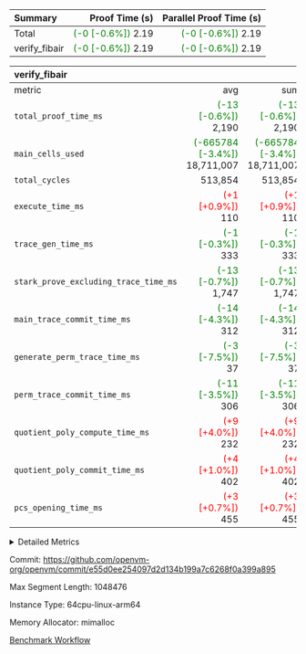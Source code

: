 | Summary | Proof Time (s) | Parallel Proof Time (s) |
|:---|---:|---:|
| Total | <span style='color: green'>(-0 [-0.6%])</span> 2.19 | <span style='color: green'>(-0 [-0.6%])</span> 2.19 |
| verify_fibair | <span style='color: green'>(-0 [-0.6%])</span> 2.19 | <span style='color: green'>(-0 [-0.6%])</span> 2.19 |


| verify_fibair |||||
|:---|---:|---:|---:|---:|
|metric|avg|sum|max|min|
| `total_proof_time_ms ` | <span style='color: green'>(-13 [-0.6%])</span> 2,190 | <span style='color: green'>(-13 [-0.6%])</span> 2,190 | <span style='color: green'>(-13 [-0.6%])</span> 2,190 | <span style='color: green'>(-13 [-0.6%])</span> 2,190 |
| `main_cells_used     ` | <span style='color: green'>(-665784 [-3.4%])</span> 18,711,007 | <span style='color: green'>(-665784 [-3.4%])</span> 18,711,007 | <span style='color: green'>(-665784 [-3.4%])</span> 18,711,007 | <span style='color: green'>(-665784 [-3.4%])</span> 18,711,007 |
| `total_cycles        ` |  513,854 |  513,854 |  513,854 |  513,854 |
| `execute_time_ms     ` | <span style='color: red'>(+1 [+0.9%])</span> 110 | <span style='color: red'>(+1 [+0.9%])</span> 110 | <span style='color: red'>(+1 [+0.9%])</span> 110 | <span style='color: red'>(+1 [+0.9%])</span> 110 |
| `trace_gen_time_ms   ` | <span style='color: green'>(-1 [-0.3%])</span> 333 | <span style='color: green'>(-1 [-0.3%])</span> 333 | <span style='color: green'>(-1 [-0.3%])</span> 333 | <span style='color: green'>(-1 [-0.3%])</span> 333 |
| `stark_prove_excluding_trace_time_ms` | <span style='color: green'>(-13 [-0.7%])</span> 1,747 | <span style='color: green'>(-13 [-0.7%])</span> 1,747 | <span style='color: green'>(-13 [-0.7%])</span> 1,747 | <span style='color: green'>(-13 [-0.7%])</span> 1,747 |
| `main_trace_commit_time_ms` | <span style='color: green'>(-14 [-4.3%])</span> 312 | <span style='color: green'>(-14 [-4.3%])</span> 312 | <span style='color: green'>(-14 [-4.3%])</span> 312 | <span style='color: green'>(-14 [-4.3%])</span> 312 |
| `generate_perm_trace_time_ms` | <span style='color: green'>(-3 [-7.5%])</span> 37 | <span style='color: green'>(-3 [-7.5%])</span> 37 | <span style='color: green'>(-3 [-7.5%])</span> 37 | <span style='color: green'>(-3 [-7.5%])</span> 37 |
| `perm_trace_commit_time_ms` | <span style='color: green'>(-11 [-3.5%])</span> 306 | <span style='color: green'>(-11 [-3.5%])</span> 306 | <span style='color: green'>(-11 [-3.5%])</span> 306 | <span style='color: green'>(-11 [-3.5%])</span> 306 |
| `quotient_poly_compute_time_ms` | <span style='color: red'>(+9 [+4.0%])</span> 232 | <span style='color: red'>(+9 [+4.0%])</span> 232 | <span style='color: red'>(+9 [+4.0%])</span> 232 | <span style='color: red'>(+9 [+4.0%])</span> 232 |
| `quotient_poly_commit_time_ms` | <span style='color: red'>(+4 [+1.0%])</span> 402 | <span style='color: red'>(+4 [+1.0%])</span> 402 | <span style='color: red'>(+4 [+1.0%])</span> 402 | <span style='color: red'>(+4 [+1.0%])</span> 402 |
| `pcs_opening_time_ms ` | <span style='color: red'>(+3 [+0.7%])</span> 455 | <span style='color: red'>(+3 [+0.7%])</span> 455 | <span style='color: red'>(+3 [+0.7%])</span> 455 | <span style='color: red'>(+3 [+0.7%])</span> 455 |



<details>
<summary>Detailed Metrics</summary>

|  | verify_program_compile_ms | total_cells | stark_prove_excluding_trace_time_ms | quotient_poly_compute_time_ms | quotient_poly_commit_time_ms | perm_trace_commit_time_ms | pcs_opening_time_ms | main_trace_commit_time_ms |
| --- | --- | --- | --- | --- | --- | --- | --- |
|  | 5 | 65,536 | 63 | 3 | 13 | 0 | 33 | 13 | 

| air_name | rows | quotient_deg | main_cols | interactions | constraints | cells |
| --- | --- | --- | --- | --- | --- | --- |
| AccessAdapterAir<2> |  | 4 |  | 5 | 11 |  | 
| AccessAdapterAir<4> |  | 4 |  | 5 | 11 |  | 
| AccessAdapterAir<8> |  | 4 |  | 5 | 11 |  | 
| FibonacciAir | 32,768 | 1 | 2 |  | 5 | 65,536 | 
| FriReducedOpeningAir |  | 4 |  | 31 | 52 |  | 
| NativePoseidon2Air<BabyBearParameters>, 1> |  | 4 |  | 176 | 555 |  | 
| PhantomAir |  | 4 |  | 3 | 4 |  | 
| ProgramAir |  | 1 |  | 1 | 4 |  | 
| VariableRangeCheckerAir |  | 1 |  | 1 | 4 |  | 
| VmAirWrapper<AluNativeAdapterAir, FieldArithmeticCoreAir> |  | 4 |  | 15 | 25 |  | 
| VmAirWrapper<BranchNativeAdapterAir, BranchEqualCoreAir<1> |  | 4 |  | 11 | 22 |  | 
| VmAirWrapper<JalNativeAdapterAir, JalCoreAir> |  | 4 |  | 7 | 6 |  | 
| VmAirWrapper<NativeAdapterAir<2, 0>, PublicValuesCoreAir> |  | 4 |  | 11 | 22 |  | 
| VmAirWrapper<NativeLoadStoreAdapterAir<1>, NativeLoadStoreCoreAir<1> |  | 4 |  | 15 | 16 |  | 
| VmAirWrapper<NativeLoadStoreAdapterAir<4>, NativeLoadStoreCoreAir<4> |  | 4 |  | 15 | 16 |  | 
| VmAirWrapper<NativeVectorizedAdapterAir<4>, FieldExtensionCoreAir> |  | 4 |  | 15 | 23 |  | 
| VmConnectorAir |  | 4 |  | 3 | 8 |  | 
| VolatileBoundaryAir |  | 4 |  | 4 | 16 |  | 

| group | trace_gen_time_ms | total_proof_time_ms | total_cycles | total_cells | stark_prove_excluding_trace_time_ms | quotient_poly_compute_time_ms | quotient_poly_commit_time_ms | perm_trace_commit_time_ms | pcs_opening_time_ms | main_trace_commit_time_ms | main_cells_used | generate_perm_trace_time_ms | execute_time_ms |
| --- | --- | --- | --- | --- | --- | --- | --- | --- | --- | --- | --- | --- | --- |
| verify_fibair | 333 | 2,190 | 513,854 | 43,401,880 | 1,747 | 232 | 402 | 306 | 455 | 312 | 18,711,007 | 37 | 110 | 

| group | air_name | rows | prep_cols | perm_cols | main_cols | cells |
| --- | --- | --- | --- | --- | --- | --- |
| verify_fibair | AccessAdapterAir<2> | 65,536 |  | 12 | 11 | 1,507,328 | 
| verify_fibair | AccessAdapterAir<4> | 32,768 |  | 12 | 13 | 819,200 | 
| verify_fibair | AccessAdapterAir<8> | 128 |  | 12 | 17 | 3,712 | 
| verify_fibair | FriReducedOpeningAir | 1,024 |  | 36 | 25 | 62,464 | 
| verify_fibair | NativePoseidon2Air<BabyBearParameters>, 1> | 16,384 |  | 216 | 399 | 10,076,160 | 
| verify_fibair | PhantomAir | 16,384 |  | 8 | 6 | 229,376 | 
| verify_fibair | ProgramAir | 8,192 |  | 8 | 10 | 147,456 | 
| verify_fibair | VariableRangeCheckerAir | 262,144 | 2 | 8 | 1 | 2,359,296 | 
| verify_fibair | VmAirWrapper<AluNativeAdapterAir, FieldArithmeticCoreAir> | 262,144 |  | 20 | 29 | 12,845,056 | 
| verify_fibair | VmAirWrapper<BranchNativeAdapterAir, BranchEqualCoreAir<1> | 131,072 |  | 16 | 23 | 5,111,808 | 
| verify_fibair | VmAirWrapper<JalNativeAdapterAir, JalCoreAir> | 16,384 |  | 12 | 9 | 344,064 | 
| verify_fibair | VmAirWrapper<NativeLoadStoreAdapterAir<1>, NativeLoadStoreCoreAir<1> | 131,072 |  | 24 | 22 | 6,029,312 | 
| verify_fibair | VmAirWrapper<NativeLoadStoreAdapterAir<4>, NativeLoadStoreCoreAir<4> | 16,384 |  | 24 | 31 | 901,120 | 
| verify_fibair | VmAirWrapper<NativeVectorizedAdapterAir<4>, FieldExtensionCoreAir> | 8,192 |  | 20 | 38 | 475,136 | 
| verify_fibair | VmConnectorAir | 2 | 1 | 8 | 4 | 24 | 
| verify_fibair | VolatileBoundaryAir | 131,072 |  | 8 | 11 | 2,490,368 | 

</details>


Commit: https://github.com/openvm-org/openvm/commit/e55d0ee254097d2d134b199a7c6268f0a399a895

Max Segment Length: 1048476

Instance Type: 64cpu-linux-arm64

Memory Allocator: mimalloc

[Benchmark Workflow](https://github.com/openvm-org/openvm/actions/runs/12981426879)
